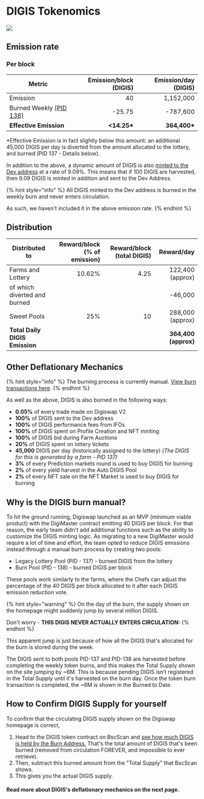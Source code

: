 # DIGIS Tokenomics

![](../../.gitbook/assets/en-1129.png)

## **Emission rate** <a href="#emission-rate" id="emission-rate"></a>

### **Per block**

| **Metric**                                                                | **Emission/block (DIGIS)** | **Emission/day (DIGIS)** |
| ------------------------------------------------------------------------- | ------------------------: | ----------------------: |
| Emission                                                                  |                        40 |               1,152,000 |
| Burned Weekly [(PID 138)](cake-tokenomics.md#why-is-the-cake-burn-manual) |                    -25.75 |                -787,600 |
| **Effective Emission**                                                    |              **<14.25\*** |           **364,400\*** |

\*Effective Emission is in fact slightly below this amount: an additional 45,000 DIGIS per day is diverted from the amount allocated to the lottery, and burned (PID 137 - Details below).

In addition to the above, a dynamic amount of DIGIS is also [minted to the Dev address](https://bscscan.com/address/0xceba60280fb0ecd9a5a26a1552b90944770a4a0e#tokentxns) at a rate of 9.09%. This means that if 100 DIGIS are harvested, then 9.09 DIGIS is minted in addition and sent to the Dev Address.

{% hint style="info" %}
All DIGIS minted to the Dev address is burned in the weekly burn and never enters circulation.&#x20;

As such, we haven't included it in the above emission rate.
{% endhint %}

## Distribution <a href="#distribution" id="distribution"></a>

| Distributed to                | Reward/block (% of emission) | Reward/block (total DIGIS) |           Reward/day |
| ----------------------------- | ---------------------------: | ------------------------: | -------------------: |
| Farms and Lottery             |                       10.62% |                      4.25 |     122,400 (approx) |
| of which diverted and burned  |                              |                           |              -46,000 |
| Sweet Pools                   |                          25% |                        10 |     288,000 (approx) |
| **Total Daily DIGIS Emission** |                              |                           | **364,400 (approx)** |

## **Other Deflationary Mechanics** <a href="#other-deflationary-mechanics" id="other-deflationary-mechanics"></a>

{% hint style="info" %}
The burning process is currently manual. [View burn transactions here](https://bscscan.com/token/0x0e09fabb73bd3ade0a17ecc321fd13a19e81ce82?a=0x000000000000000000000000000000000000dead).
{% endhint %}

As well as the above, DIGIS is also burned in the following ways:

* **0.05%** of every trade made on Digiswap V2
* **100%** of DIGIS sent to the Dev address
* **100%** of DIGIS performance fees from IFOs
* **100%** of DIGIS spent on Profile Creation and NFT minting
* **100%** of DIGIS bid during Farm Auctions
* **20%** of DIGIS spent on lottery tickets
* **45,000** DIGIS per day (historically assigned to the lottery) (_The DIGIS for this is generated by a farm - PID 137)_
* **3%** of every Prediction markets round is used to buy DIGIS for burning
* **2%** of every yield harvest in the Auto DIGIS Pool
* **2%** of every NFT sale on the NFT Market is used to buy DIGIS for burning

## Why is the DIGIS burn manual?

To hit the ground running, Digiswap launched as an MVP (minimum viable product) with the DigiMaster contract emitting 40 DIGIS per block. For that reason, the early team didn't add additional functions such as the ability to customize the DIGIS minting logic. As migrating to a new DigiMaster would require a lot of time and effort, the team opted to reduce DIGIS emissions instead through a manual burn process by creating two pools:

* Legacy Lottery Pool (PID - 137) - burned DIGIS from the lottery
* Burn Pool (PID - 138) - burned DIGIS per block

These pools work similarly to the farms, where the Chefs can adjust the percentage of the 40 DIGIS per block allocated to it after each DIGIS emission reduction vote.

{% hint style="warning" %}
On the day of the burn, the supply shown on the homepage might suddenly jump by several million DIGIS.&#x20;

Don't worry - **THIS DIGIS NEVER ACTUALLY ENTERS CIRCULATION:**
{% endhint %}

This apparent jump is just because of how all the DIGIS that's allocated for the burn is stored during the week.&#x20;

The DIGIS sent to both pools PID-137 and PID-138 are harvested before completing the weekly token burns, and this makes the Total Supply shown on the site jumping by \~6M. This is because pending DIGIS isn’t registered in the Total Supply until it's harvested on the burn day. Once the token burn transaction is completed, the \~6M is shown in the Burned to Date.&#x20;

## How to Confirm DIGIS Supply for yourself

To confirm that the circulating DIGIS supply shown on the Digiswap homepage is correct,&#x20;

1. Head to the DIGIS token contract on BscScan and [see how much DIGIS is held by the Burn Address.](https://bscscan.com/token/0x0e09fabb73bd3ade0a17ecc321fd13a19e81ce82#balances) That's the total amount of DIGIS that's been burned (removed from circulation FOREVER, and impossible to ever retrieve).
2. Then, subtract this burned amount from the "Total Supply" that BscScan shows.
3. This gives you the actual DIGIS supply.



#### **Read more about DIGIS's deflationary mechanics on the next page.** <a href="#read-more-about-cakes-deflationary-mechanics-on-the-next-page" id="read-more-about-cakes-deflationary-mechanics-on-the-next-page"></a>
